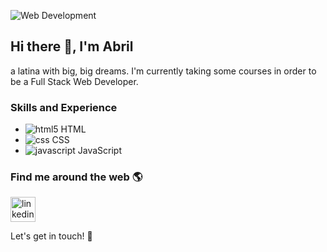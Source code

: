 ![Web Development](https://media-exp1.licdn.com/dms/image/C4D16AQFo-xC-nj49sg/profile-displaybackgroundimage-shrink_350_1400/0/1651878634140?e=1666224000&v=beta&t=rFFBe0NG-jJRRTQlbrQk3tSMj8X9OqNwXcNbs1xMlPQ)

## Hi there 👋, I'm Abril
a latina with big, big dreams. I'm currently taking some courses in order to be a Full Stack Web Developer. 

### Skills and Experience
* ![html5](https://user-images.githubusercontent.com/111591056/185756678-896fd44c-7944-4ba7-bccd-8502828d462a.png) HTML
* ![css](https://user-images.githubusercontent.com/111591056/185756845-4553dec6-f66b-4f5c-82bf-60fd32b9e308.png) CSS
* ![javascript](https://user-images.githubusercontent.com/111591056/185756687-9c658141-9da5-43a7-8b5e-98f8aab8c190.png) JavaScript

### Find me around the web 🌎
[<img src='https://cdn.jsdelivr.net/npm/simple-icons@3.0.1/icons/linkedin.svg' alt='linkedin' height='40'>](https://www.linkedin.com/in/https://www.linkedin.com/in/abril-ivon-barros//) 

 Let's get in touch! 💖
